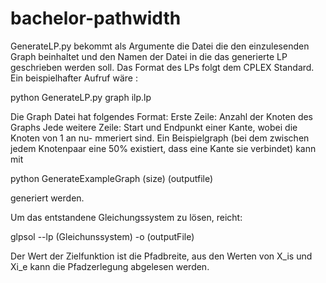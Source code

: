 # bachelor-pathwidth
GenerateLP.py bekommt als Argumente die Datei die den einzulesenden Graph beinhaltet
und den Namen der Datei in die das generierte LP geschrieben werden soll. Das Format
des LPs folgt dem CPLEX Standard. Ein beispielhafter Aufruf wäre :

python GenerateLP.py graph ilp.lp

Die Graph Datei hat folgendes Format:
Erste Zeile: Anzahl der Knoten des Graphs
Jede weitere Zeile: Start und Endpunkt einer Kante, wobei die Knoten von 1 an nu-
mmeriert sind. Ein Beispielgraph (bei dem zwischen jedem Knotenpaar eine 50% existiert,
dass eine Kante sie verbindet) kann mit

python GenerateExampleGraph (size) (outputfile)

generiert werden.

Um das entstandene Gleichungssystem zu lösen, reicht:

glpsol --lp (Gleichunssystem) -o (outputFile)

Der Wert der Zielfunktion ist die Pfadbreite, aus den Werten von X_is und Xi_e
kann die Pfadzerlegung abgelesen werden.
